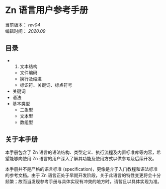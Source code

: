 # Zn 语言用户参考手册

当前版本： _rev04_  
编辑时间： _2020.09_

## 目录

* 1. 文本结构
    - 文件编码
    - 换行及缩进
    - 标识符、关键词、标点符号
* 关键词
* 语法
* 基本类型
    - 二象型
    - 文本型
    - 数组型

## 关于本手册

本手册包含了 Zn 语言的语法结构、类型定义、执行流程及内置标准库等内容，希望能够向使用 Zn 语言的用户深入了解其功能及使用方式以供参考及后续开发。

本手册并不是严格的语言标准 (specification)，更像是介于入门教程和语法标准的参考文档。由于 Zn 语言正处于早期开发阶段，关于此语言的特性变更将会十分频繁；故而当发现参考手册与具体实现有冲突的地方时，请暂且以具体实现为准。
